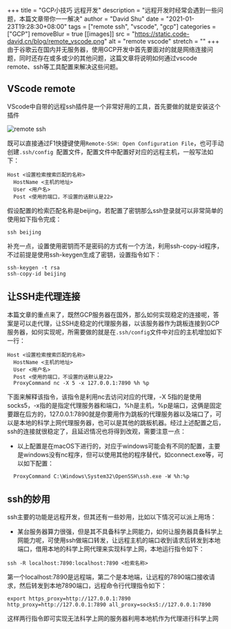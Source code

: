 +++
title = "GCP小技巧 远程开发"
description = "远程开发时经常会遇到一些问题，本篇文章带你一一解决"
author = "David Shu"
date = "2021-01-23T19:28:30+08:00"
tags = ["remote ssh", "vscode", "gcp"]
categories = ["GCP"]
removeBlur = true
[[images]]
  src = "https://static.code-david.cn/blog/remote_vscode.png"
  alt = "remote vscode"
  stretch = ""
+++
由于谷歌云在国内并无服务器，使用GCP开发中首先要面对的就是网络连接问题，同时还存在或多或少的其他问题，这篇文章将说明如何通过vscode remote、ssh等工具配置来解决这些问题。

## VScode remote
VScode中自带的远程ssh插件是一个非常好用的工具，首先要做的就是安装这个插件

![remote ssh](https://static.code-david.cn/blog/2cQkzP.png)

既可以直接通过F1快捷键使用`Remote-SSH: Open Configuration File`，也可手动创建`.ssh/config `配置文件，配置文件中配置好对应的远程主机，一般写法如下：
```
Host <设置检索搜索匹配的名称>
  HostName <主机的地址>
  User <用户名>
  Post <使用的端口，不设置的话默认是22>
```

假设配置的检索匹配名称是beijing，若配置了密钥那么ssh登录就可以非常简单的使用如下指令完成：
```shell
ssh beijing
```
补充一点，设置使用密钥而不是密码的方式有一个方法，利用ssh-copy-id程序，不过前提是使用ssh-keygen生成了密钥，设置指令如下：
```shell
ssh-keygen -t rsa
ssh-copy-id beijing
```

## 让SSH走代理连接
本篇文章的重点来了，既然GCP服务器在国外，那么如何实现稳定的连接呢，答案是可以走代理，让SSH走稳定的代理服务器，以该服务器作为跳板连接到GCP服务器，如何实现呢，所需要做的就是在`.ssh/config`文件中对应的主机增加如下一行：
```
Host <设置检索搜索匹配的名称>
  HostName <主机的地址>
  User <用户名>
  Post <使用的端口，不设置的话默认是22>
  ProxyCommand nc -X 5 -x 127.0.0.1:7890 %h %p
```
下面来解释该指令，该指令是利用nc去访问对应的代理，-X 5指的是使用socks5，-x指的是指定代理服务器和端口，%h是主机，%p是端口，这俩是固定要跟在后方的，127.0.0.1:7890就是你要用作为跳板的代理服务器以及端口了，可以是本地的科学上网代理服务器，也可以是其他的跳板机器。经过上述配置之后，ssh的连接就很稳定了，且延迟情况也将得到改观，需要注意一点：

- 以上配置是在macOS下进行的，对应于windows可能会有不同的配置，主要是windows没有nc程序，但可以使用其他的程序替代，如connect.exe等，可以如下配置：
```
  ProxyCommand C:\Windows\System32\OpenSSH\ssh.exe -W %h:%p
```

## ssh的妙用

ssh主要的功能是远程开发，但其还有一些妙用，比如以下情况可以派上用场：

- 某台服务器算力很强，但是其不具备科学上网能力，如何让服务器具备科学上网能力呢，可使用ssh做端口转发，让远程主机的端口收到请求后转发到本地端口，借用本地的科学上网代理来实现科学上网，本地运行指令如下：
```
ssh -R localhost:7890:localhost:7890 <检索名称>
```
第一个localhost:7890是远程端，第二个是本地端，让远程的7890端口接收请求，然后转发到本地7890端口，远程命令行代理指令如下：
```
export https_proxy=http://127.0.0.1:7890 http_proxy=http://127.0.0.1:7890 all_proxy=socks5://127.0.0.1:7890
```

这样两行指令即可实现无法科学上网的服务器利用本地机作为代理进行科学上网